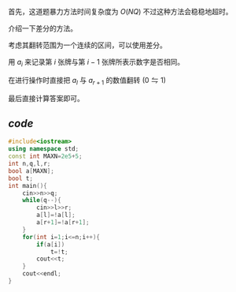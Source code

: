 首先，这道题暴力方法时间复杂度为 $O(NQ)$ 不过这种方法会稳稳地超时。

介绍一下差分的方法。

考虑其翻转范围为一个连续的区间，可以使用差分。

用 $a_i$ 来记录第 $i$ 张牌与第 $i-1$ 张牌所表示数字是否相同。

在进行操作时直接把 $a_l$ 与 $a_{r+1}$ 的数值翻转 ($0 \leftrightharpoons 1$)

最后直接计算答案即可。

## _code_

```cpp
#include<iostream>
using namespace std;
const int MAXN=2e5+5;
int n,q,l,r;
bool a[MAXN];
bool t;
int main(){
	cin>>n>>q;
	while(q--){
		cin>>l>>r;
		a[l]=!a[l];
		a[r+1]=!a[r+1];
	}
	for(int i=1;i<=n;i++){
		if(a[i])
			t=!t;
		cout<<t;
	}
	cout<<endl;
}
```
